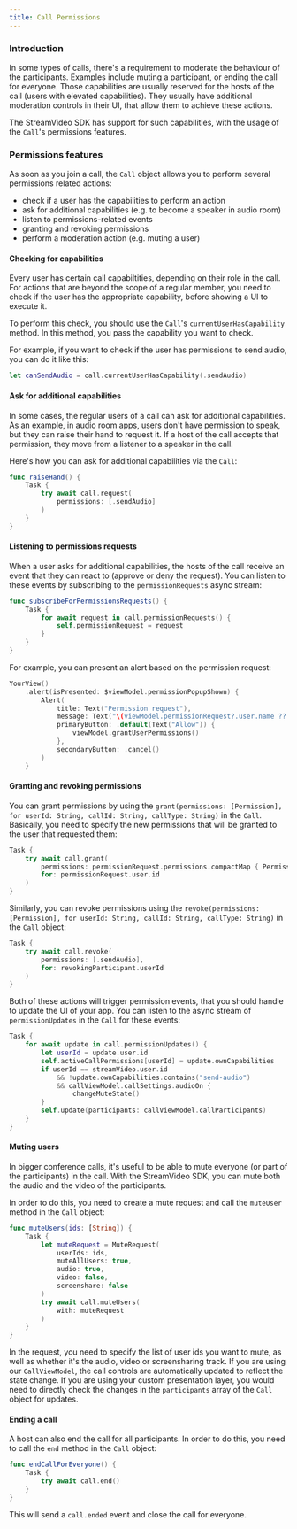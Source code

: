 ```yaml
---
title: Call Permissions
---
```


### Introduction

In some types of calls, there's a requirement to moderate the behaviour of the participants. Examples include muting a participant, or ending the call for everyone. Those capabilities are usually reserved for the hosts of the call (users with elevated capabilities). They usually have additional moderation controls in their UI, that allow them to achieve these actions.

The StreamVideo SDK has support for such capabilities, with the usage of the `Call`'s permissions features.

### Permissions features

As soon as you join a call, the `Call` object allows you to perform several permissions related actions:
- check if a user has the capabilities to perform an action
- ask for additional capabilities (e.g. to become a speaker in audio room)
- listen to permissions-related events
- granting and revoking permissions
- perform a moderation action (e.g. muting a user)

#### Checking for capabilities 

Every user has certain call capabiltities, depending on their role in the call. For actions that are beyond the scope of a regular member, you need to check if the user has the appropriate capability, before showing a UI to execute it.

To perform this check, you should use the `Call`'s `currentUserHasCapability` method. In this method, you pass the capability you want to check. 

For example, if you want to check if the user has permissions to send audio, you can do it like this:

```swift
let canSendAudio = call.currentUserHasCapability(.sendAudio)
```

#### Ask for additional capabilities

In some cases, the regular users of a call can ask for additional capabilities. As an example, in audio room apps, users don't have permission to speak, but they can raise their hand to request it. If a host of the call accepts that permission, they move from a listener to a speaker in the call.

Here's how you can ask for additional capabilities via the `Call`:

```swift
func raiseHand() {
    Task {
        try await call.request(
            permissions: [.sendAudio]
        )
    }
}
```

#### Listening to permissions requests

When a user asks for additional capabilities, the hosts of the call receive an event that they can react to (approve or deny the request). You can listen to these events by subscribing to the `permissionRequests` async stream:

```swift
func subscribeForPermissionsRequests() {
    Task {
        for await request in call.permissionRequests() {
            self.permissionRequest = request
        }
    }
}
```

For example, you can present an alert based on the permission request:

```swift
YourView()
    .alert(isPresented: $viewModel.permissionPopupShown) {
        Alert(
        	title: Text("Permission request"),
            message: Text("\(viewModel.permissionRequest?.user.name ?? "Someone") raised their hand to speak."),
            primaryButton: .default(Text("Allow")) {
                viewModel.grantUserPermissions()
            },
            secondaryButton: .cancel()
        )
    }
```

#### Granting and revoking permissions

You can grant permissions by using the `grant(permissions: [Permission], for userId: String, callId: String, callType: String)` in the `Call`. Basically, you need to specify the new permissions that will be granted to the user that requested them:

```swift 
Task {
	try await call.grant(
        permissions: permissionRequest.permissions.compactMap { Permission(rawValue: $0) },
        for: permissionRequest.user.id
    )
}
```

Similarly, you can revoke permissions using the `revoke(permissions: [Permission], for userId: String, callId: String, callType: String)` in the `Call` object:

```swift
Task {
	try await call.revoke(
        permissions: [.sendAudio],
        for: revokingParticipant.userId
    )
}
```

Both of these actions will trigger permission events, that you should handle to update the UI of your app. You can listen to the async stream of `permissionUpdates` in the `Call` for these events:

```swift
Task {
	for await update in call.permissionUpdates() {
        let userId = update.user.id
        self.activeCallPermissions[userId] = update.ownCapabilities
        if userId == streamVideo.user.id
            && !update.ownCapabilities.contains("send-audio")
            && callViewModel.callSettings.audioOn {
                changeMuteState()
        }
        self.update(participants: callViewModel.callParticipants)
    }
}
```

#### Muting users

In bigger conference calls, it's useful to be able to mute everyone (or part of the participants) in the call. With the StreamVideo SDK, you can mute both the audio and the video of the participants.

In order to do this, you need to create a mute request and call the `muteUser` method in the `Call` object:

```swift
func muteUsers(ids: [String]) {
    Task {
        let muteRequest = MuteRequest(
            userIds: ids,
            muteAllUsers: true,
            audio: true,
            video: false,
            screenshare: false
        )
        try await call.muteUsers(
            with: muteRequest
        )
    }
}
```

In the request, you need to specify the list of user ids you want to mute, as well as whether it's the audio, video or screensharing track. If you are using our `CallViewModel`, the call controls are automatically updated to reflect the state change. If you are using your custom presentation layer, you would need to directly check the changes in the `participants` array of the `Call` object for updates.

#### Ending a call

A host can also end the call for all participants. In order to do this, you need to call the `end` method in the `Call` object:

```swift
func endCallForEveryone() {
    Task {
        try await call.end()
    }
}
```

This will send a `call.ended` event and close the call for everyone.